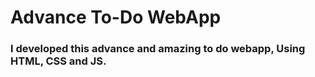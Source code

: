 <h1>Advance To-Do WebApp</h1>
<h3>I developed this advance and amazing to do webapp, Using HTML, CSS and JS.</h3>
